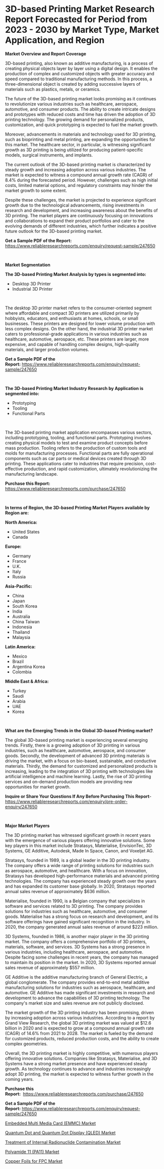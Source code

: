 <p><h1>3D-based Printing Market Research Report Forecasted for Period from 2023 -  2030 by Market Type, Market Application, and Region</h1></p><p><strong>Market Overview and Report Coverage</strong></p>
<p><p>3D-based printing, also known as additive manufacturing, is a process of creating physical objects layer by layer using a digital design. It enables the production of complex and customized objects with greater accuracy and speed compared to traditional manufacturing methods. In this process, a three-dimensional object is created by adding successive layers of materials such as plastics, metals, or ceramics.</p><p>The future of the 3D-based printing market looks promising as it continues to revolutionize various industries such as healthcare, aerospace, automotive, and consumer products. The ability to create intricate designs and prototypes with reduced costs and time has driven the adoption of 3D printing technology. The growing demand for personalized products, customization, and quick prototyping is expected to fuel the market growth.</p><p>Moreover, advancements in materials and technology used for 3D printing, such as bioprinting and metal printing, are expanding the opportunities for this market. The healthcare sector, in particular, is witnessing significant growth as 3D printing is being utilized for producing patient-specific models, surgical instruments, and implants.</p><p>The current outlook of the 3D-based printing market is characterized by steady growth and increasing adoption across various industries. The market is expected to witness a compound annual growth rate (CAGR) of 8.4% during the forecasted period. However, challenges such as high initial costs, limited material options, and regulatory constraints may hinder the market growth to some extent.</p><p>Despite these challenges, the market is projected to experience significant growth due to the technological advancements, rising investments in research and development, and increasing awareness about the benefits of 3D printing. The market players are continuously focusing on innovations and collaborations to expand their product portfolios and cater to the evolving demands of different industries, which further indicates a positive future outlook for the 3D-based printing market.</p></p>
<p><strong>Get a Sample PDF of the Report:</strong> <a href="https://www.reliableresearchreports.com/enquiry/request-sample/247650">https://www.reliableresearchreports.com/enquiry/request-sample/247650</a></p>
<p>&nbsp;</p>
<p><strong>Market Segmentation</strong></p>
<p><strong>The 3D-based Printing Market Analysis by types is segmented into:</strong></p>
<p><ul><li>Desktop 3D Printer</li><li>Industrial 3D Printer</li></ul></p>
<p>&nbsp;</p>
<p><p>The desktop 3D printer market refers to the consumer-oriented segment where affordable and compact 3D printers are utilized primarily by hobbyists, educators, and enthusiasts at homes, schools, or small businesses. These printers are designed for lower volume production with less complex designs. On the other hand, the industrial 3D printer market caters to professional-grade applications in various industries such as healthcare, automotive, aerospace, etc. These printers are larger, more expensive, and capable of handling complex designs, high-quality materials, and larger production volumes.</p></p>
<p><strong>Get a Sample PDF of the Report:</strong>&nbsp;<a href="https://www.reliableresearchreports.com/enquiry/request-sample/247650">https://www.reliableresearchreports.com/enquiry/request-sample/247650</a></p>
<p>&nbsp;</p>
<p><strong>The 3D-based Printing Market Industry Research by Application is segmented into:</strong></p>
<p><ul><li>Prototyping</li><li>Tooling</li><li>Functional Parts</li></ul></p>
<p>&nbsp;</p>
<p><p>The 3D-based printing market application encompasses various sectors, including prototyping, tooling, and functional parts. Prototyping involves creating physical models to test and examine product concepts before mass production. Tooling refers to the production of custom tools and molds for manufacturing processes. Functional parts are fully operational components such as car parts or medical devices created through 3D printing. These applications cater to industries that require precision, cost-effective production, and rapid customization, ultimately revolutionizing the manufacturing landscape.</p></p>
<p><strong>Purchase this Report:</strong>&nbsp; <a href="https://www.reliableresearchreports.com/purchase/247650">https://www.reliableresearchreports.com/purchase/247650</a></p>
<p>&nbsp;</p>
<p><strong>In terms of Region, the 3D-based Printing Market Players available by Region are:</strong></p>
<p>
    <p> <strong> North America: </strong>
        <ul>
            <li>United States</li>
            <li>Canada</li>
        </ul>
        </p> 
    <p> <strong> Europe: </strong>
        <ul>
            <li>Germany</li>
            <li>France</li>
            <li>U.K.</li>
            <li>Italy</li>
            <li>Russia</li>
        </ul>
        </p> 
    <p> <strong> Asia-Pacific: </strong>
        <ul>
            <li>China</li>
            <li>Japan</li>
            <li>South Korea</li>
            <li>India</li>
            <li>Australia</li>
            <li>China Taiwan</li>
            <li>Indonesia</li>
            <li>Thailand</li>
            <li>Malaysia</li>
        </ul>
        </p> 
    <p> <strong> Latin America: </strong>
        <ul>
            <li>Mexico</li>
            <li>Brazil</li>
            <li>Argentina Korea</li>
            <li>Colombia</li>
        </ul>
        </p> 
    <p> <strong> Middle East & Africa: </strong>
        <ul>
            <li>Turkey</li>
            <li>Saudi</li>
            <li>Arabia</li>
            <li>UAE</li>
            <li>Korea</li>
        </ul>
    </p>
    </p>
<p>&nbsp;</p>
<p><strong>What are the Emerging Trends in the Global 3D-based Printing market?</strong></p>
<p><p>The global 3D-based printing market is experiencing several emerging trends. Firstly, there is a growing adoption of 3D printing in various industries, such as healthcare, automotive, aerospace, and consumer goods. Secondly, the development of advanced 3D printing materials is driving the market, with a focus on bio-based, sustainable, and conductive materials. Thirdly, the demand for customized and personalized products is increasing, leading to the integration of 3D printing with technologies like artificial intelligence and machine learning. Lastly, the rise of 3D printing services and on-demand production models are providing new opportunities for market growth.</p></p>
<p><strong>Inquire or Share Your Questions If Any Before Purchasing This Report</strong>- <a href="https://www.reliableresearchreports.com/enquiry/pre-order-enquiry/247650">https://www.reliableresearchreports.com/enquiry/pre-order-enquiry/247650</a></p>
<p>&nbsp;</p>
<p><strong>Major Market Players</strong></p>
<p><p>The 3D printing market has witnessed significant growth in recent years with the emergence of various players offering innovative solutions. Some key players in this market include Stratasys, Materialise, EnvisionTec, 3D Systems, GE Additive, Autodesk, Made In Space, Canon, and Voxeljet AG.</p><p>Stratasys, founded in 1989, is a global leader in the 3D printing industry. The company offers a wide range of printing solutions for industries such as aerospace, automotive, and healthcare. With a focus on innovation, Stratasys has developed high-performance materials and advanced printing technologies. The company has experienced steady growth over the years and has expanded its customer base globally. In 2020, Stratasys reported annual sales revenue of approximately $636 million.</p><p>Materialise, founded in 1990, is a Belgian company that specializes in software and services related to 3D printing. The company provides solutions for industries such as healthcare, automotive, and consumer goods. Materialise has a strong focus on research and development, and its software offerings have gained significant recognition in the industry. In 2020, the company generated annual sales revenue of around $223 million.</p><p>3D Systems, founded in 1986, is another major player in the 3D printing market. The company offers a comprehensive portfolio of 3D printers, materials, software, and services. 3D Systems has a strong presence in various industries, including healthcare, aerospace, and automotive. Despite facing some challenges in recent years, the company has managed to maintain its position in the market. In 2020, 3D Systems reported annual sales revenue of approximately $557 million.</p><p>GE Additive is the additive manufacturing branch of General Electric, a global conglomerate. The company provides end-to-end metal additive manufacturing solutions for industries such as aerospace, healthcare, and automotive. GE Additive has made significant investments in research and development to advance the capabilities of 3D printing technology. The company's market size and sales revenue are not publicly disclosed.</p><p>The market growth of the 3D printing industry has been promising, driven by increasing adoption across various industries. According to a report by Grand View Research, the global 3D printing market was valued at $12.6 billion in 2020 and is expected to grow at a compound annual growth rate (CAGR) of 14.6% from 2021 to 2028. The market is fueled by the demand for customized products, reduced production costs, and the ability to create complex geometries.</p><p>Overall, the 3D printing market is highly competitive, with numerous players offering innovative solutions. Companies like Stratasys, Materialise, and 3D Systems have a strong market presence and have experienced steady growth. As technology continues to advance and industries increasingly adopt 3D printing, the market is expected to witness further growth in the coming years.</p></p>
<p><strong>Purchase this Report:</strong>&nbsp;&nbsp;<a href="https://www.reliableresearchreports.com/purchase/247650">https://www.reliableresearchreports.com/purchase/247650</a></p>
<p></p>
<p><strong>Get a Sample PDF of the Report:</strong>&nbsp;<a href="https://www.reliableresearchreports.com/enquiry/request-sample/247650">https://www.reliableresearchreports.com/enquiry/request-sample/247650</a></p>
<p><p><a href="https://www.linkedin.com/pulse/embedded-multi-media-card-emmc-market-research-report-uxuve/">Embedded Multi Media Card (EMMC) Market</a></p><p><a href="https://www.linkedin.com/pulse/quantum-dot-display-qled-market-insights-players-forecast-till-lbale/">Quantum Dot and Quantum Dot Display (QLED) Market</a></p><p><a href="https://github.com/ChiragRp1/Market-Research-Report-List-1/blob/main/treatment-of-internal-radionuclide-contamination-market.md">Treatment of Internal Radionuclide Contamination Market</a></p><p><a href="https://medium.com/@ursulastark1/decoding-polyamide-11-pa11-market-metrics-market-share-trends-and-growth-patterns-6e05b4bfbced">Polyamide 11 (PA11) Market</a></p><p><a href="https://medium.com/@giannicrona/copper-foils-for-fpc-market-furnishes-information-on-market-share-market-trends-and-market-growth-00435cabea3e">Copper Foils for FPC Market</a></p></p>